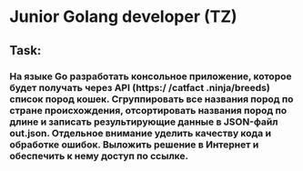 # Junior Golang developer (TZ)

## Task:

### На языке Go разработать консольное приложение, которое будет получать через API (https:/ /catfact .ninja/breeds) список пород кошек. Сгруппировать все названия пород по стране происхождения, отсортировать названия пород по длине и записать результирующие данные в JSON-файл out.json. Отдельное внимание уделить качеству кода и обработке ошибок. Выложить решение в Интернет и обеспечить к нему доступ по ссылке.